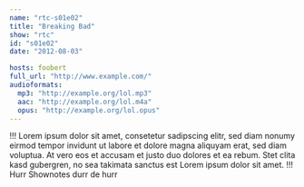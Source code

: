 ```yaml
---
name: "rtc-s01e02"
title: "Breaking Bad"
show: "rtc"
id: "s01e02"
date: "2012-08-03"

hosts: foobert
full_url: "http://www.example.com/"
audioformats:
  mp3: "http://example.org/lol.mp3"
  aac: "http://example.org/lol.m4a"
  opus: "http://example.org/lol.opus"
---
```

!!!
Lorem ipsum dolor sit amet, consetetur sadipscing elitr, sed diam nonumy eirmod tempor invidunt ut labore et dolore magna aliquyam erat, sed diam voluptua. At vero eos et accusam et justo duo dolores et ea rebum. Stet clita kasd gubergren, no sea takimata sanctus est Lorem ipsum dolor sit amet.
!!!
Hurr Shownotes durr de hurr
